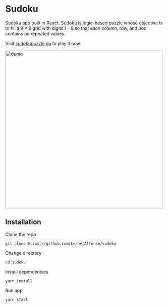 # Sudoku

Sudoku app built in React. Sudoku is logic-based puzzle whose objective is to fill a 9 × 9 grid with digits 1 - 9 so that each column, row, and box contains no repeated values.

Visit [sudokupuzzle.ga](https://www.sudokupuzzle.ga/) to play it now.

<img alt="demo" src="demo.gif" width="500" height="auto"/>

## Installation

Clone the repo

```
git clone https://github.com/LeanetAlfonso/sudoku
```

Change directory

```
cd sudoku
```

Install dependencies

```
yarn install
```

Run app

```
yarn start
```
